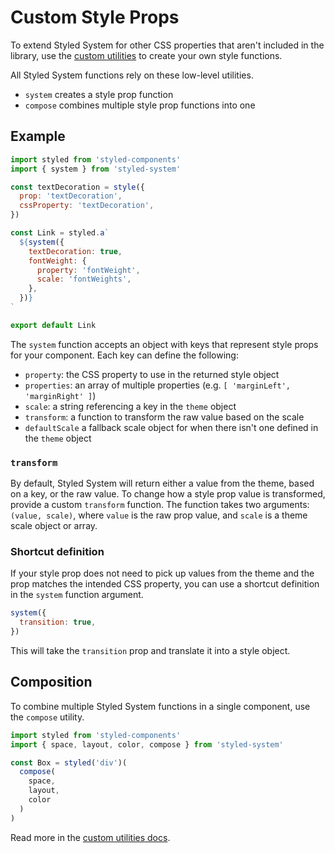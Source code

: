 # Custom Style Props

To extend Styled System for other CSS properties that aren't included in the library,
use the [custom utilities](/api#customize) to create your own style functions.

All Styled System functions rely on these low-level utilities.

- `system` creates a style prop function
- `compose` combines multiple style prop functions into one

## Example

```jsx
import styled from 'styled-components'
import { system } from 'styled-system'

const textDecoration = style({
  prop: 'textDecoration',
  cssProperty: 'textDecoration',
})

const Link = styled.a`
  ${system({
    textDecoration: true,
    fontWeight: {
      property: 'fontWeight',
      scale: 'fontWeights',
    },
  })}
`

export default Link
```

The `system` function accepts an object with keys that represent style props for your component.
Each key can define the following:

- `property`: the CSS property to use in the returned style object
- `properties`: an array of multiple properties (e.g. `[ 'marginLeft', 'marginRight' ]`)
- `scale`: a string referencing a key in the `theme` object
- `transform`: a function to transform the raw value based on the scale
- `defaultScale` a fallback scale object for when there isn't one defined in the `theme` object

### `transform`

By default, Styled System will return either a value from the theme, based on a key, or the raw value.
To change how a style prop value is transformed, provide a custom `transform` function.
The function takes two arguments: `(value, scale)`, where `value` is the raw prop value, and `scale` is a theme scale object or array.

### Shortcut definition

If your style prop does not need to pick up values from the theme and the prop matches the intended CSS property, you can use a shortcut definition in the `system` function argument.

```js
system({
  transition: true,
})
```

This will take the `transition` prop and translate it into a style object.

## Composition

To combine multiple Styled System functions in a single component, use the `compose` utility.

```js
import styled from 'styled-components'
import { space, layout, color, compose } from 'styled-system'

const Box = styled('div')(
  compose(
    space,
    layout,
    color
  )
)
```

Read more in the [custom utilities docs](/api#customize).
